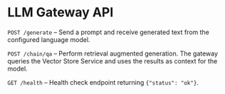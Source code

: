 # LLM Gateway API

`POST /generate` – Send a prompt and receive generated text from the configured language model.

`POST /chain/qa` – Perform retrieval augmented generation. The gateway queries the Vector Store Service and uses the results as context for the model.

`GET /health` – Health check endpoint returning `{"status": "ok"}`.

